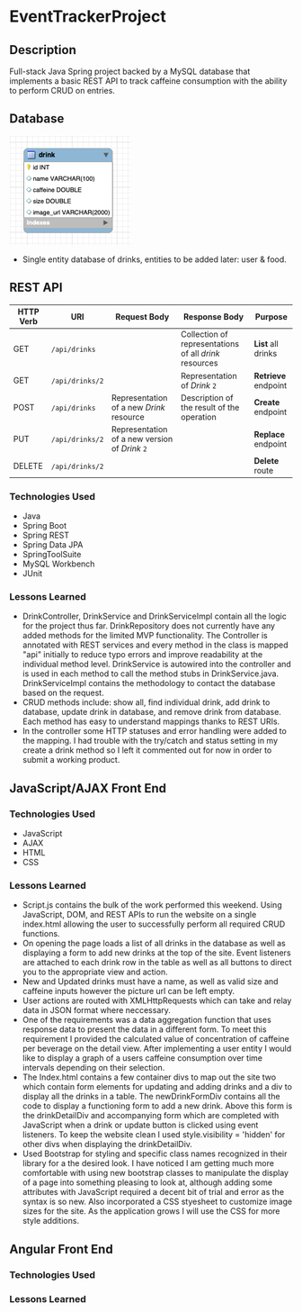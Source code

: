 # EventTrackerProject

## Description
Full-stack Java Spring project backed by a MySQL database that implements a basic REST API to track caffeine consumption with the ability to perform CRUD on entries.

## Database
![ER diagram](ERDiagram.png?raw=true)
- Single entity database of drinks, entities to be added later: user & food.

## REST API
| HTTP Verb | URI                  | Request Body | Response Body | Purpose |
|-----------|----------------------|--------------|---------------|---------|
| GET       | `/api/drinks`      |              | Collection of representations of all _drink_ resources | **List** all drinks
| GET       | `/api/drinks/2`   |              | Representation of _Drink_ `2` | **Retrieve** endpoint |
| POST      | `/api/drinks`      | Representation of a new _Drink_ resource | Description of the result of the operation | **Create** endpoint |
| PUT       | `/api/drinks/2`   | Representation of a new version of _Drink_ `2` | | **Replace** endpoint |
| DELETE    | `/api/drinks/2`   |              | | **Delete** route |

### Technologies Used
- Java
- Spring Boot
- Spring REST
- Spring Data JPA
- SpringToolSuite
- MySQL Workbench
- JUnit

### Lessons Learned
- DrinkController, DrinkService and DrinkServiceImpl contain all the logic for the project thus far. DrinkRepository does not currently have any added methods for the limited MVP functionality. The Controller is annotated with REST services and every method in the class is mapped "api" initially to reduce typo errors and improve readability at the individual method level. DrinkService is autowired into the controller and is used in each method to call the method stubs in DrinkService.java. DrinkServiceImpl contains the methodology to contact the database based on the request.
- CRUD methods include: show all, find individual drink, add drink to database, update drink in database, and remove drink from database. Each method has easy to understand mappings thanks to REST URIs.
- In the controller some HTTP statuses and error handling were added to the mapping. I had trouble with the try/catch and status setting in my create a drink method so I left it commented out for now in order to submit a working product.

## JavaScript/AJAX Front End

### Technologies Used
- JavaScript
- AJAX
- HTML
- CSS

### Lessons Learned
- Script.js contains the bulk of the work performed this weekend. Using JavaScript, DOM, and REST APIs to run the website on a single index.html allowing the user to successfully perform all required CRUD functions.
- On opening the page loads a list of all drinks in the database as well as displaying a form to add new drinks at the top of the site. Event listeners are attached to each drink row in the table as well as all buttons to direct you to the appropriate view and action. 
- New and Updated drinks must have a name, as well as valid size and caffeine inputs however the picture url can be left empty. 
- User actions are routed with XMLHttpRequests which can take and relay data in JSON format where neccessary. 
- One of the requirements was a data aggregation function that uses response data to present the data in a different form. To meet this requirement I provided the calculated value of concentration of caffeine per beverage on the detail view. After implementing a user entity I would like to display a graph of a users caffeine consumption over time intervals depending on their selection. 
- The Index.html contains a few container divs to map out the site two which contain form elements for updating and adding drinks and a div to display all the drinks in a table. The newDrinkFormDiv contains all the code to display a functioning form to add a new drink. Above this form is the drinkDetailDiv and accompanying form which are completed with JavaScript when a drink or update button is clicked using event listeners. To keep the website clean I used style.visibility = 'hidden' for other divs when displaying the drinkDetailDiv.
- Used Bootstrap for styling and specific class names recognized in their library for a the desired look. I have noticed I am getting much more comfortable with using new bootstrap classes to manipulate the display of a page into something pleasing to look at, although adding some attributes with JavaScript required a decent bit of trial and error as the syntax is so new. Also incorporated a CSS styesheet to customize image sizes for the site. As the application grows I will use the CSS for more style additions.

## Angular Front End

### Technologies Used

### Lessons Learned